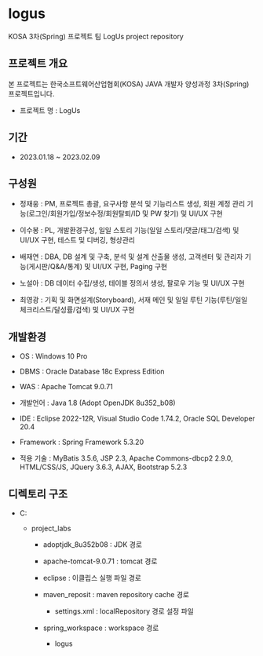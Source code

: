 # logus
KOSA 3차(Spring) 프로젝트 팀 LogUs project repository

## 프로젝트 개요

본 프로젝트는 한국소프트웨어산업협회(KOSA) JAVA 개발자 양성과정 3차(Spring) 프로젝트입니다. 

+ 프로젝트 명 : LogUs

## 기간

+ 2023.01.18 ~ 2023.02.09

## 구성원

+ 정재웅 : PM, 프로젝트 총괄, 요구사항 분석 및 기능리스트 생성, 회원 계정 관리 기능(로그인/회원가입/정보수정/회원탈퇴/ID 및 PW 찾기) 및 UI/UX 구현

+ 이수봉 : PL, 개발환경구성, 일일 스토리 기능(일일 스토리/댓글/태그/검색) 및 UI/UX 구현, 테스트 및 디버깅, 형상관리

+ 배재연 : DBA, DB 설계 및 구축, 분석 및 설계 산출물 생성, 고객센터 및 관리자 기능(게시판/Q&A/통계) 및 UI/UX 구현, Paging 구현

+ 노설아 : DB 데이터 수집/생성, 테이블 정의서 생성, 팔로우 기능 및 UI/UX 구현

+ 최영광 : 기획 및 화면설계(Storyboard), 서재 메인 및 일일 루틴 기능(루틴/일일 체크리스트/달성률/검색) 및 UI/UX 구현

## 개발환경

+ OS : Windows 10 Pro

+ DBMS : Oracle Database 18c Express Edition

+ WAS : Apache Tomcat 9.0.71

+ 개발언어 : Java 1.8 (Adopt OpenJDK 8u352_b08)

+ IDE : Eclipse 2022-12R, Visual Studio Code 1.74.2, Oracle SQL Developer 20.4

+ Framework : Spring Framework 5.3.20

+ 적용 기술 : MyBatis 3.5.6, JSP 2.3, Apache Commons-dbcp2 2.9.0, HTML/CSS/JS, JQuery 3.6.3, AJAX, Bootstrap 5.2.3 

## 디렉토리 구조

+ C:

  + project_labs
  
    + adoptjdk_8u352b08 : JDK 경로
    
    + apache-tomcat-9.0.71 : tomcat 경로
    
    + eclipse : 이클립스 실행 파일 경로
    
    + maven_reposit : maven repository cache 경로
    
      + settings.xml : localRepository 경로 설정 파일
    
    + spring_workspace : workspace 경로
    
      + logus
  
